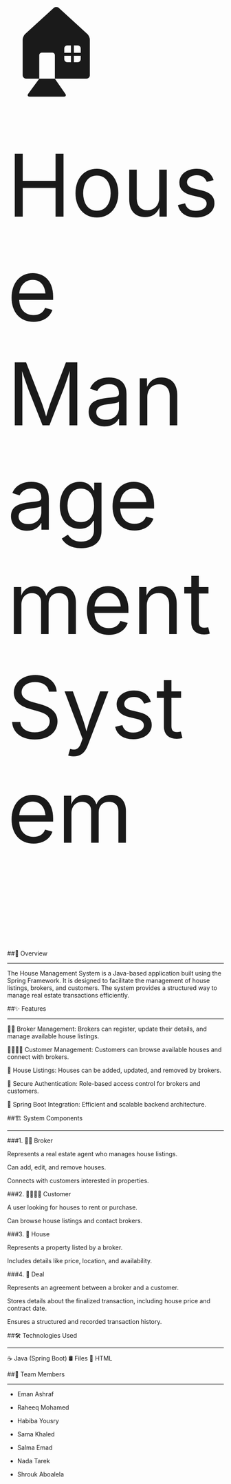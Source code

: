 <p style="font-size:200px;">🏠 House Management System</p>

##📌 Overview
_________________________________________________________________________________________________________________________________________________________

The House Management System is a Java-based application built using the Spring Framework. It is designed to facilitate the management of house listings, brokers, and customers. The system provides a structured way to manage real estate transactions efficiently.

##✨ Features
_________________________________________________________________________________________________________________________________________________________

👨‍💼 Broker Management: Brokers can register, update their details, and manage available house listings.

👨‍👩‍👧‍👦 Customer Management: Customers can browse available houses and connect with brokers.

🏡 House Listings: Houses can be added, updated, and removed by brokers.

🔐 Secure Authentication: Role-based access control for brokers and customers.

🚀 Spring Boot Integration: Efficient and scalable backend architecture.

##🏗️ System Components
________________________________________________________________________________________________________________________________________________________

###1. 👨‍💼 Broker

Represents a real estate agent who manages house listings.

Can add, edit, and remove houses.

Connects with customers interested in properties.

###2. 👨‍👩‍👧‍👦 Customer

A user looking for houses to rent or purchase.

Can browse house listings and contact brokers.

###3. 🏡 House

Represents a property listed by a broker.

Includes details like price, location, and availability.

###4. 📜 Deal

Represents an agreement between a broker and a customer.

Stores details about the finalized transaction, including house price and contract date.

Ensures a structured and recorded transaction history.

##🛠️ Technologies Used
______________________________________________________________________________________________________________________________________________________

☕ Java (Spring Boot)
🛢️ Files
🎨 HTML

##👥 Team Members
______________________________________________________________________________________________________________________________________________________

* Eman Ashraf

* Raheeq Mohamed

* Habiba Yousry

* Sama Khaled

* Salma Emad

* Nada Tarek

* Shrouk Aboalela
